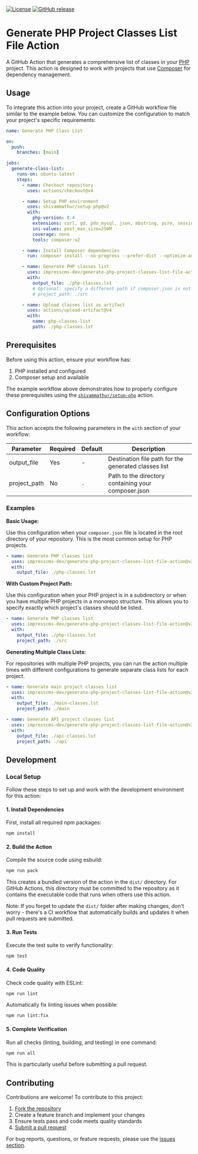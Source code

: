 [![License](https://img.shields.io/github/license/impresscms-dev/generate-php-project-classes-list-file-action.svg)](LICENSE) [![GitHub release](https://img.shields.io/github/release/impresscms-dev/generate-php-project-classes-list-file-action.svg)](https://github.com/impresscms-dev/generate-php-project-classes-list-file-action/releases)

# Generate PHP Project Classes List File Action

A GitHub Action that generates a comprehensive list of classes in your [PHP](https://php.net) project. This action is designed to work with projects that use [Composer](https://getcomposer.org) for dependency management.

## Usage

To integrate this action into your project, create a GitHub workflow file similar to the example below. You can customize the configuration to match your project's specific requirements:
```yaml
name: Generate PHP Class List

on:
  push:
    branches: [main]

jobs:
  generate-class-list:
    runs-on: ubuntu-latest
    steps:
      - name: Checkout repository
        uses: actions/checkout@v4

      - name: Setup PHP environment
        uses: shivammathur/setup-php@v2
        with:
          php-version: 8.4
          extensions: curl, gd, pdo_mysql, json, mbstring, pcre, session
          ini-values: post_max_size=256M
          coverage: none
          tools: composer:v2

      - name: Install Composer dependencies
        run: composer install --no-progress --prefer-dist --optimize-autoloader

      - name: Generate PHP classes list
        uses: impresscms-dev/generate-php-project-classes-list-file-action@v2
        with:
          output_file: ./php-classes.lst
          # Optional: specify a different path if composer.json is not in the root
          # project_path: ./src

      - name: Upload classes list as artifact
        uses: actions/upload-artifact@v4
        with:
          name: php-classes-list
          path: ./php-classes.lst
```

## Prerequisites

Before using this action, ensure your workflow has:

1. PHP installed and configured
2. Composer setup and available

The example workflow above demonstrates how to properly configure these prerequisites using the [`shivammathur/setup-php`](https://github.com/marketplace/actions/setup-php-action) action.

## Configuration Options

This action accepts the following parameters in the `with` section of your workflow:

| Parameter    | Required | Default | Description                                           |
|-------------|----------|---------|-------------------------------------------------------|
| output_file | Yes      | -       | Destination file path for the generated classes list  |
| project_path | No       | `.`     | Path to the directory containing your composer.json   |

### Examples

**Basic Usage:**

Use this configuration when your `composer.json` file is located in the root directory of your repository. This is the most common setup for PHP projects.

```yaml
- name: Generate PHP classes list
  uses: impresscms-dev/generate-php-project-classes-list-file-action@v2
  with:
    output_file: ./php-classes.lst
```

**With Custom Project Path:**

Use this configuration when your PHP project is in a subdirectory or when you have multiple PHP projects in a monorepo structure. This allows you to specify exactly which project's classes should be listed.

```yaml
- name: Generate PHP classes list
  uses: impresscms-dev/generate-php-project-classes-list-file-action@v2
  with:
    output_file: ./php-classes.lst
    project_path: ./src
```

**Generating Multiple Class Lists:**

For repositories with multiple PHP projects, you can run the action multiple times with different configurations to generate separate class lists for each project.

```yaml
- name: Generate main project classes list
  uses: impresscms-dev/generate-php-project-classes-list-file-action@v2
  with:
    output_file: ./main-classes.lst
    project_path: ./main

- name: Generate API project classes list
  uses: impresscms-dev/generate-php-project-classes-list-file-action@v2
  with:
    output_file: ./api-classes.lst
    project_path: ./api
```

## Development

### Local Setup

Follow these steps to set up and work with the development environment for this action:

#### 1. Install Dependencies

First, install all required npm packages:

```bash
npm install
```

#### 2. Build the Action

Compile the source code using esbuild:

```bash
npm run pack
```

This creates a bundled version of the action in the `dist/` directory. For GitHub Actions, this directory must be committed to the repository as it contains the executable code that runs when others use this action.

Note: If you forget to update the `dist/` folder after making changes, don't worry - there's a CI workflow that automatically builds and updates it when pull requests are submitted.

#### 3. Run Tests

Execute the test suite to verify functionality:

```bash
npm test
```

#### 4. Code Quality

Check code quality with ESLint:

```bash
npm run lint
```

Automatically fix linting issues when possible:

```bash
npm run lint:fix
```

#### 5. Complete Verification

Run all checks (linting, building, and testing) in one command:

```bash
npm run all
```

This is particularly useful before submitting a pull request.

## Contributing

Contributions are welcome! To contribute to this project:

1. [Fork the repository](https://github.com/impresscms-dev/generate-php-project-classes-list-file-action/fork)
2. Create a feature branch and implement your changes
3. Ensure tests pass and code meets quality standards
4. [Submit a pull request](https://github.com/impresscms-dev/generate-php-project-classes-list-file-action/compare)

For bug reports, questions, or feature requests, please use the [issues section](https://github.com/impresscms-dev/generate-php-project-classes-list-file-action/issues).
